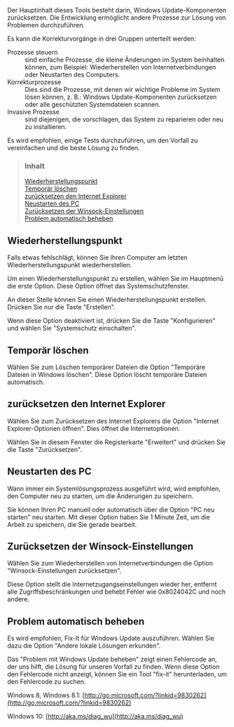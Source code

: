 Der Hauptinhalt dieses Tools besteht darin, Windows Update-Komponenten zurücksetzen. Die Entwicklung ermöglicht andere Prozesse zur Lösung von Problemen durchzuführen.

Es kann die Korrekturvorgänge in drei Gruppen unterteilt werden:

<dl>
<dt>Prozesse steuern</dt>
<dd>sind einfache Prozesse, die kleine Änderungen im System beinhalten können, zum Beispiel: Wiederherstellen von Internetverbindungen oder Neustarten des Computers.<dd>
<dt>Korrekturprozesse</dt>
<dd>Dies sind die Prozesse, mit denen wir wichtige Probleme im System lösen können, z. B.: Windows Update-Komponenten zurücksetzen oder alle geschützten Systemdateien scannen.</dd>
<dt>Invasive Prozesse</dt>
<dd>sind diejenigen, die vorschlagen, das System zu reparieren oder neu zu installieren.</dd>
</dl>

Es wird empfohlen, einige Tests durchzuführen, um den Vorfall zu vereinfachen und die beste Lösung zu finden.


> ### Inhalt
>
> [Wiederherstellungspunkt](#wiederherstellungspunkt) <br />
> [Temporär löschen](#temporär-löschen) <br />
> [zurücksetzen den Internet Explorer](#zurücksetzen-den-internet-explorer) <br />
> [Neustarten des PC](#neustarten-des-pc) <br />
> [Zurücksetzen der Winsock-Einstellungen](#zurücksetzen-der-winsock-einstellungen) <br />
> [Problem automatisch beheben](#problem-automatisch-beheben)


## Wiederherstellungspunkt

Falls etwas fehlschlägt, können Sie Ihren Computer am letzten Wiederherstellungspunkt wiederherstellen.

Um einen Wiederherstellungspunkt zu erstellen, wählen Sie im Hauptmenü die erste Option. Diese Option öffnet das Systemschutzfenster.

An dieser Stelle können Sie einen Wiederherstellungspunkt erstellen. Drücken Sie nur die Taste "Erstellen".

Wenn diese Option deaktiviert ist, drücken Sie die Taste "Konfigurieren" und wählen Sie "Systemschutz einschalten".


## Temporär löschen

Wählen Sie zum Löschen temporärer Dateien die Option "Temporäre Dateien in Windows löschen". Diese Option löscht temporäre Dateien automatisch.


## zurücksetzen den Internet Explorer

Wählen Sie zum Zurücksetzen des Internet Explorers die Option "Internet Explorer-Optionen öffnen". Dies öffnet die Internetoptionen.

Wählen Sie in diesem Fenster die Registerkarte "Erweitert" und drücken Sie die Taste "Zurücksetzen".


## Neustarten des PC

Wann immer ein Systemlösungsprozess ausgeführt wird, wird empfohlen, den Computer neu zu starten, um die Änderungen zu speichern.

Sie können Ihren PC manuell oder automatisch über die Option "PC neu starten" neu starten. Mit dieser Option haben Sie 1 Minute Zeit, um die Arbeit zu speichern, die Sie gerade bearbeit.


## Zurücksetzen der Winsock-Einstellungen

Wählen Sie zum Wiederherstellen von Internetverbindungen die Option "Winsock-Einstellungen zurücksetzen".

Diese Option stellt die Internetzugangseinstellungen wieder her, entfernt alle Zugriffsbeschränkungen und behebt Fehler wie 0x8024042C und noch andere.


## Problem automatisch beheben

Es wird empfohlen, Fix-It für Windows Update auszuführen. Wählen Sie dazu die Option "Andere lokale Lösungen erkunden".

Das "Problem mit Windows Update beheben" zeigt einen Fehlercode an, der uns hilft, die Lösung für unseren Vorfall zu finden. Wenn diese Option den Fehlercode nicht anzeigt, können Sie ein Tool "fix-it" herunterladen, um den Fehlercode zu suchen.

Windows 8, Windows 8.1: [http://go.microsoft.com/?linkid=9830262](http://go.microsoft.com/?linkid=9830262)

Windows 10: [http://aka.ms/diag_wu](http://aka.ms/diag_wu)
